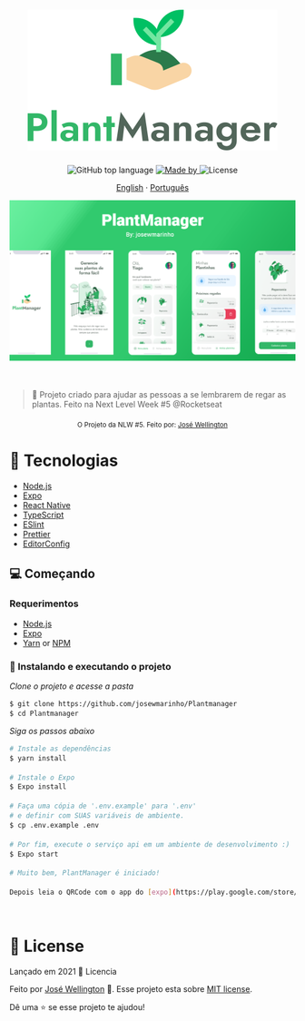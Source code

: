 <h1 align="center">
    <img alt="PlantManager" title="PlantManager" src=".github/logo.svg" />
</h1>

<div align="center">
    <img alt="GitHub top language" src="https://img.shields.io/github/languages/top/josewmarinho/Plantmanager?color=G&label=Typescript&style=flat-square">
    <a href="https://www.linkedin.com/in/josewportomarinhojr/" target="_blank" rel="josewportomarinhojr">
      <img alt="Made by" src="https://img.shields.io/badge/Made%20by-Jos%C3%A9%20Wellington-%23green">
    </a>
    <img alt="License" src="https://img.shields.io/badge/License-MIT-green">
  </p>
</div>

<p align="center">
    <a href="README.md">English</a>
    ·
    <a href="README-pt.md">Português</a>
 </p>

<div align="center">
  <img src=".github/lading.png" width="700" />
</div>

<br>
<br>

> :rocket: Projeto criado para ajudar as pessoas a se lembrarem de regar as plantas. Feito na Next Level Week #5 @Rocketseat

<div align="center">
  <sub>O Projeto da NLW #5. Feito por:
    <a href="https://github.com/josewmarinho">José Wellington</a>
  </sub>
</div>

# 🚀 Tecnologias

  - [Node.js](https://nodejs.org/en/)
  - [Expo](https://expo.io/)
  - [React Native](https://reactnative.dev/)
  - [TypeScript](https://www.typescriptlang.org/)
  - [ESlint](https://eslint.org/)
  - [Prettier](https://prettier.io/)
  - [EditorConfig](https://editorconfig.org/)


## 💻 Começando

### Requerimentos

- [Node.js](https://nodejs.org/en/)
- [Expo](https://expo.io/)
- [Yarn](https://classic.yarnpkg.com/) or [NPM](https://www.npmjs.com/)

### 📱  Instalando e executando o projeto

*Clone o projeto e acesse a pasta*

```bash
$ git clone https://github.com/josewmarinho/Plantmanager
$ cd Plantmanager
```

*Siga os passos abaixo*

```bash
# Instale as dependências
$ yarn install

# Instale o Expo
$ Expo install

# Faça uma cópia de '.env.example' para '.env'
# e definir com SUAS variáveis ​​de ambiente.
$ cp .env.example .env

# Por fim, execute o serviço api em um ambiente de desenvolvimento :)
$ Expo start

# Muito bem, PlantManager é iniciado!

Depois leia o QRCode com o app do [expo](https://play.google.com/store/apps/details?id=host.exp.exponent) ou rode em um emulador.
```
<br>

# :closed_book: License

Lançado em 2021 :closed_book: Licencia

Feito por [José Wellington](https://github.com/josewmarinho) 🚀.
Esse projeto esta sobre [MIT license](./LICENSE).

Dê uma ⭐️ se esse projeto te ajudou!
